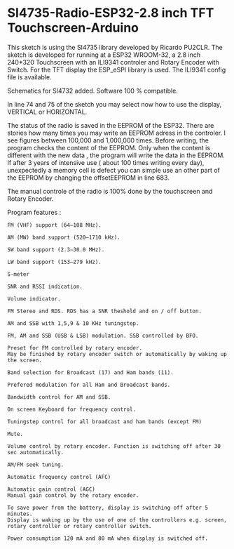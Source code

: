 # SI4735-Radio-ESP32-2.8 inch TFT Touchscreen-Arduino
This sketch is using the SI4735 library developed by Ricardo PU2CLR.
The sketch is developed for running at a ESP32 WROOM-32, a 2.8 inch 240*320 Touchscreen with an ILI9341 controler and Rotary Encoder with Switch. For the TFT display the ESP_eSPI library is used. The ILI9341 config file is available.

Schematics for SI4732 added. Software 100 % compatible.

In line 74 and 75 of the sketch you may select now how to use the display, VERTICAL or HORIZONTAL.

The status of the radio is saved in the EEPROM of the ESP32. There are stories how many times you may write an EEPROM adress in the controler. I see figures between 100,000 and 1,000,000 times. Before writing, the program checks the content of the EEPROM. Only when the content is different with the new data , the program will write the data in the EEPROM. If after 3 years of intensive use ( about 100 times writing every day), unexpectedly a memory cell is defect you can simple use an other part of the EEPROM by changing the offsetEEPROM in line 683.

The manual controle of the radio is 100% done by the touchscreen and Rotary Encoder.

Program features :

    FM (VHF) support (64–108 MHz).
  
    AM (MW) band support (520–1710 kHz).
  
    SW band support (2.3–30.0 MHz).
  
    LW band support (153–279 kHz).
    
    S-meter
    
    SNR and RSSI indication.
    
    Volume indicator.
  
    FM Stereo and RDS. RDS has a SNR theshold and on / off button.
    
    AM and SSB with 1,5,9 & 10 KHz tuningstep.
  
    FM, AM and SSB (USB & LSB) modulation. SSB controlled by BFO.
    
    Preset for FM controlled by rotary encoder. 
    May be finished by rotary encoder switch or automatically by waking up the screen. 
  
    Band selection for Broadcast (17) and Ham bands (11).
    
    Prefered modulation for all Ham and Broadcast bands.
  
    Bandwidth control for AM and SSB.
  
    On screen Keyboard for frequency control.
  
    Tuningstep control for all broadcast and ham bands (except FM)
  
    Mute.
  
    Volume control by rotary encoder. Function is switching off after 30 sec automatically.
  
    AM/FM seek tuning.
  
    Automatic frequency control (AFC)
  
    Automatic gain control (AGC)
    Manual gain control by the rotary encoder.
 
    To save power from the battery, display is switching off after 5 minutes. 
    Display is waking up by the use of one of the controllers e.g. screen, rotary controller or rotary controller switch.
    
    Power consumption 120 mA and 80 mA when display is switched off.
